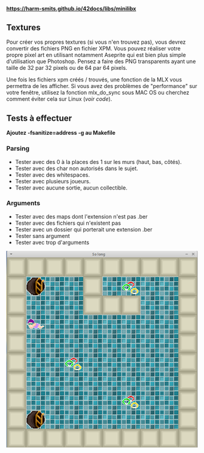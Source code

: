 #### https://harm-smits.github.io/42docs/libs/minilibx

## Textures
Pour créer vos propres textures (si vous n'en trouvez pas), vous devrez convertir des fichiers PNG en fichier XPM. Vous pouvez réaliser votre propre pixel art en utilisant notamment Aseprite qui est bien plus simple d'utilisation que Photoshop. Pensez a faire des PNG transparents ayant une taille de 32 par 32 pixels ou de 64 par 64 pixels. 

Une fois les fichiers xpm créés / trouvés, une fonction de la MLX vous permettra de les afficher. Si vous avez des problèmes de "performance" sur votre fenêtre, utilisez la fonction mlx_do_sync sous MAC OS ou cherchez comment éviter cela sur Linux (*voir code*).

## Tests à effectuer
 **Ajoutez -fsanitize=address -g au Makefile**
### Parsing
* Tester avec des 0 à la places des 1 sur les murs (haut, bas, côtés).
* Tester avec des char non autorisés dans le sujet.
* Tester avec des whitespaces.
* Tester avec plusieurs joueurs.
* Tester avec aucune sortie, aucun collectible.

### Arguments 
* Tester avec des maps dont l'extension n'est pas .ber
* Tester avec des fichiers qui n'existent pas
* Tester avec un dossier qui porterait une extension .ber
* Tester sans argument 
* Tester avec trop d'arguments

![malatini](/screen.png)
